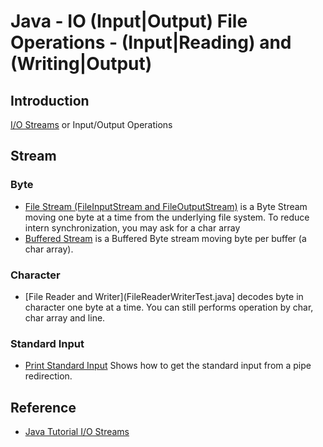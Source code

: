 # Java - IO (Input|Output) File Operations - (Input|Reading) and (Writing|Output) 


## Introduction

[I/O Streams](https://docs.oracle.com/javase/tutorial/essential/io/streams.html) or Input/Output Operations


## Stream

### Byte

  * [File Stream (FileInputStream and FileOutputStream)](FileStreamTest.java) is a Byte Stream moving one byte at a time from the underlying file system. To reduce intern synchronization, you may ask for a char array
  * [Buffered Stream](BufferedStreamTest.java) is a Buffered Byte stream moving byte per buffer (a char array).
  
### Character

  * [File Reader and Writer](FileReaderWriterTest.java] decodes byte in character one byte at a time. You can still performs operation by char, char array and line.

### Standard Input

  * [Print Standard Input](PrintStandardInput.java) Shows how to get the standard input from a pipe redirection.

## Reference

  * [Java Tutorial I/O Streams](https://docs.oracle.com/javase/tutorial/essential/io/streams.html)
  